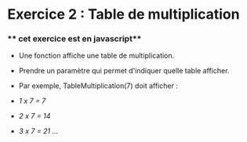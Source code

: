 # **Exercice 2 : Table de multiplication**

### ** cet exercice est en javascript**

* Une fonction affiche une table de multiplication.

* Prendre un paramètre qui permet d'indiquer quelle table afficher.

* Par exemple, TableMultiplication(7) doit afficher :

- *1 x 7 = 7*

- *2 x 7 = 14*

- *3 x 7 = 21 ...*